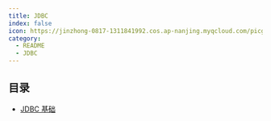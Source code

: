 ```yaml
---
title: JDBC
index: false
icon: https://jinzhong-0817-1311841992.cos.ap-nanjing.myqcloud.com/picgo/jdbc.svg
category:
  - README
  - JDBC
---
```


## 目录
- [JDBC 基础](day01.md)




